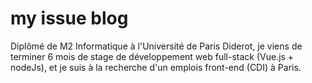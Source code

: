 # my issue blog
Diplômé de M2 Informatique à l'Université de Paris Diderot, je viens de terminer 6 mois de stage de développement web full-stack (Vue.js + nodeJs), et je suis à la recherche d'un emplois front-end (CDI) à Paris.
